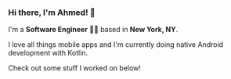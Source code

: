 ### Hi there, I'm Ahmed! 👋

I'm a **Software Engineer** 👨‍💻 based in **New York, NY**.

I love all things mobile apps and I'm currently doing native Android development with Kotlin.

Check out some stuff I worked on below!
